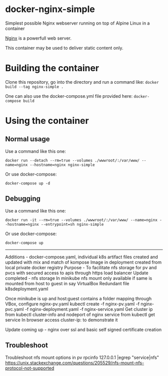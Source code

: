 # docker-nginx-simple
Simplest possible Nginx webserver running on top of Alpine Linux in a container

[Nginx](http://nginx.org) is a powerfull web server.

This container may be used to deliver static content only.

# Building the container

Clone this repository, go into the directory and run a command like: `docker build --tag nginx-simple .`

One can also use the docker-compose.yml file provided here: `docker-compose build`

# Using the container

## Normal usage

Use a command like this one:

  `docker run --detach --rm=true --volumes ./wwwroot/:/var/www/ --name=nginx --hostname=nginx nginx-simple`

Or use docker-compose:

  `docker-compose up -d`

## Debugging

Use a command like this one:

  `docker run -it --rm=true --volumes ./wwwroot/:/var/www/ --name=nginx --hostname=nginx --entrypoint=sh nginx-simple`

Or use docker-compose:

  `docker-compose up`

  -------------------------
  Additions - docker-compose.yaml, individual k8s artifact files created and updated with mix and match of kompose
  Image in deployment created from local private docker registry
  Purpose - To facilitate nfs storage for pv and pvcs with secured access to apis through https load balancer
  Update completed - nfs storage
   In minikube nfs mount only available if same is mounted from host to guest in say VirtualBox
   Redundant file k8sdeployment.yaml

  Once minikube is up and host:guest contains a folder mapping through VBox, configure nginx-pv.yaml
  kubectl create -f nginx-pv.yaml -f nginx-pvc.yaml -f nginx-deployment.yaml -f nginx-service.yaml
  Get cluster ip from kubectl cluster-info and nodeport of nginx service from kubectl get service
  In browser access cluster-ip:<nginx node port> to demonstrate it

  Update coming up - nginx over ssl and basic self signed certificate creation

  Troubleshoot
  -------------
  Troubleshoot nfs mount options in pv
rpcinfo 127.0.0.1 |egrep "service|nfs"
https://unix.stackexchange.com/questions/205529/nfs-mount-nfs-protocol-not-supported
